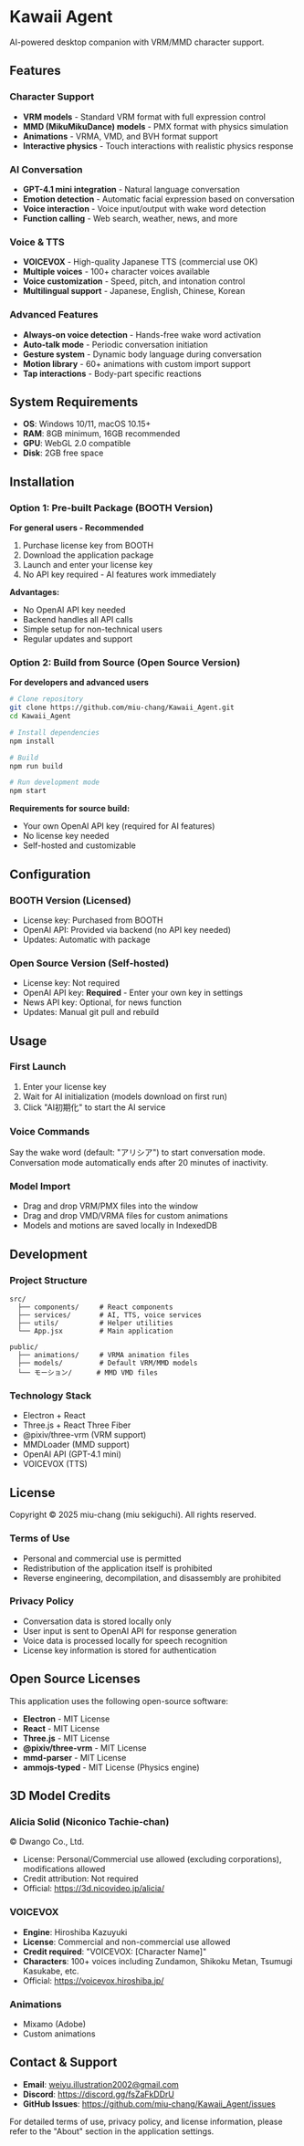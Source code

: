 # Kawaii Agent

AI-powered desktop companion with VRM/MMD character support.

## Features

### Character Support
- **VRM models** - Standard VRM format with full expression control
- **MMD (MikuMikuDance) models** - PMX format with physics simulation
- **Animations** - VRMA, VMD, and BVH format support
- **Interactive physics** - Touch interactions with realistic physics response

### AI Conversation
- **GPT-4.1 mini integration** - Natural language conversation
- **Emotion detection** - Automatic facial expression based on conversation
- **Voice interaction** - Voice input/output with wake word detection
- **Function calling** - Web search, weather, news, and more

### Voice & TTS
- **VOICEVOX** - High-quality Japanese TTS (commercial use OK)
- **Multiple voices** - 100+ character voices available
- **Voice customization** - Speed, pitch, and intonation control
- **Multilingual support** - Japanese, English, Chinese, Korean

### Advanced Features
- **Always-on voice detection** - Hands-free wake word activation
- **Auto-talk mode** - Periodic conversation initiation
- **Gesture system** - Dynamic body language during conversation
- **Motion library** - 60+ animations with custom import support
- **Tap interactions** - Body-part specific reactions

## System Requirements

- **OS**: Windows 10/11, macOS 10.15+
- **RAM**: 8GB minimum, 16GB recommended
- **GPU**: WebGL 2.0 compatible
- **Disk**: 2GB free space

## Installation

### Option 1: Pre-built Package (BOOTH Version)
**For general users - Recommended**

1. Purchase license key from BOOTH
2. Download the application package
3. Launch and enter your license key
4. No API key required - AI features work immediately

**Advantages:**
- No OpenAI API key needed
- Backend handles all API calls
- Simple setup for non-technical users
- Regular updates and support

### Option 2: Build from Source (Open Source Version)
**For developers and advanced users**

```bash
# Clone repository
git clone https://github.com/miu-chang/Kawaii_Agent.git
cd Kawaii_Agent

# Install dependencies
npm install

# Build
npm run build

# Run development mode
npm start
```

**Requirements for source build:**
- Your own OpenAI API key (required for AI features)
- No license key needed
- Self-hosted and customizable

## Configuration

### BOOTH Version (Licensed)
- License key: Purchased from BOOTH
- OpenAI API: Provided via backend (no API key needed)
- Updates: Automatic with package

### Open Source Version (Self-hosted)
- License key: Not required
- OpenAI API key: **Required** - Enter your own key in settings
- News API key: Optional, for news function
- Updates: Manual git pull and rebuild

## Usage

### First Launch
1. Enter your license key
2. Wait for AI initialization (models download on first run)
3. Click "AI初期化" to start the AI service

### Voice Commands
Say the wake word (default: "アリシア") to start conversation mode.
Conversation mode automatically ends after 20 minutes of inactivity.

### Model Import
- Drag and drop VRM/PMX files into the window
- Drag and drop VMD/VRMA files for custom animations
- Models and motions are saved locally in IndexedDB

## Development

### Project Structure
```
src/
  ├── components/     # React components
  ├── services/       # AI, TTS, voice services
  ├── utils/          # Helper utilities
  └── App.jsx         # Main application

public/
  ├── animations/     # VRMA animation files
  ├── models/         # Default VRM/MMD models
  └── モーション/      # MMD VMD files
```

### Technology Stack
- Electron + React
- Three.js + React Three Fiber
- @pixiv/three-vrm (VRM support)
- MMDLoader (MMD support)
- OpenAI API (GPT-4.1 mini)
- VOICEVOX (TTS)

## License

Copyright © 2025 miu-chang (miu sekiguchi). All rights reserved.

### Terms of Use
- Personal and commercial use is permitted
- Redistribution of the application itself is prohibited
- Reverse engineering, decompilation, and disassembly are prohibited

### Privacy Policy
- Conversation data is stored locally only
- User input is sent to OpenAI API for response generation
- Voice data is processed locally for speech recognition
- License key information is stored for authentication

## Open Source Licenses

This application uses the following open-source software:

- **Electron** - MIT License
- **React** - MIT License
- **Three.js** - MIT License
- **@pixiv/three-vrm** - MIT License
- **mmd-parser** - MIT License
- **ammojs-typed** - MIT License (Physics engine)

## 3D Model Credits

### Alicia Solid (Niconico Tachie-chan)
© Dwango Co., Ltd.
- License: Personal/Commercial use allowed (excluding corporations), modifications allowed
- Credit attribution: Not required
- Official: https://3d.nicovideo.jp/alicia/

### VOICEVOX
- **Engine**: Hiroshiba Kazuyuki
- **License**: Commercial and non-commercial use allowed
- **Credit required**: "VOICEVOX: [Character Name]"
- **Characters**: 100+ voices including Zundamon, Shikoku Metan, Tsumugi Kasukabe, etc.
- Official: https://voicevox.hiroshiba.jp/

### Animations
- Mixamo (Adobe)
- Custom animations

## Contact & Support

- **Email**: weiyu.illustration2002@gmail.com
- **Discord**: https://discord.gg/fsZaFkDDrU
- **GitHub Issues**: https://github.com/miu-chang/Kawaii_Agent/issues

For detailed terms of use, privacy policy, and license information, please refer to the "About" section in the application settings.
